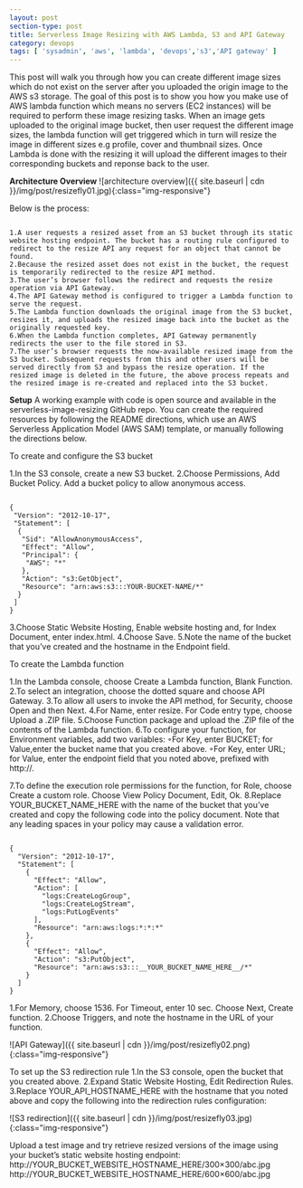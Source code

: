 ```yaml
---
layout: post
section-type: post
title: Serverless Image Resizing with AWS Lambda, S3 and API Gateway
category: devops 
tags: [ 'sysadmin', 'aws', 'lambda', 'devops','s3','API gateway' ]
--- 
```


This post will walk you through how you can create different image sizes which do not exist on the server after you uploaded the origin image to the AWS s3 storage. The goal of this post is to show you how you make use of AWS lambda function which means no servers (EC2 instances) will be required to perform these image resizing tasks. When an image gets uploaded to the original image bucket, then user request the different image sizes, the lambda function will get triggered which in turn will resize the image in different sizes e.g  profile, cover and thumbnail sizes. Once Lambda is done with the resizing it will upload the different images to their corresponding buckets and reponse back to the user.

<strong>Architecture Overview</strong>
![architecture overview]({{ site.baseurl | cdn }}/img/post/resizefly01.jpg){:class="img-responsive"}

Below is the process:
<pre><code data-trim class="yaml">
1.A user requests a resized asset from an S3 bucket through its static website hosting endpoint. The bucket has a routing rule configured to redirect to the resize API any request for an object that cannot be found.
2.Because the resized asset does not exist in the bucket, the request is temporarily redirected to the resize API method.
3.The user’s browser follows the redirect and requests the resize operation via API Gateway.
4.The API Gateway method is configured to trigger a Lambda function to serve the request.
5.The Lambda function downloads the original image from the S3 bucket, resizes it, and uploads the resized image back into the bucket as the originally requested key.
6.When the Lambda function completes, API Gateway permanently redirects the user to the file stored in S3.
7.The user’s browser requests the now-available resized image from the S3 bucket. Subsequent requests from this and other users will be served directly from S3 and bypass the resize operation. If the resized image is deleted in the future, the above process repeats and the resized image is re-created and replaced into the S3 bucket.
</code></pre>

<strong>Setup</strong>
A working example with code is open source and available in the serverless-image-resizing GitHub repo. You can create the required resources by following the README directions, which use an AWS Serverless Application Model (AWS SAM) template, or manually following the directions below.

To create and configure the S3 bucket

1.In the S3 console, create a new S3 bucket.
2.Choose Permissions, Add Bucket Policy. Add a bucket policy to allow anonymous access.
<pre><code data-trim class="yaml">
{
 "Version": "2012-10-17",
 "Statement": [
  {
   "Sid": "AllowAnonymousAccess",
   "Effect": "Allow",
   "Principal": {
    "AWS": "*"
   },
   "Action": "s3:GetObject",
   "Resource": "arn:aws:s3:::YOUR-BUCKET-NAME/*"
  }
 ]
}
</code></pre>
3.Choose Static Website Hosting, Enable website hosting and, for Index Document, enter index.html.
4.Choose Save.
5.Note the name of the bucket that you’ve created and the hostname in the Endpoint field.

To create the Lambda function

1.In the Lambda console, choose Create a Lambda function, Blank Function.
2.To select an integration, choose the dotted square and choose API Gateway. 
3.To allow all users to invoke the API method, for Security, choose Open and then Next.
4.For Name, enter resize. For Code entry type, choose Upload a .ZIP file. 
5.Choose Function package and upload the .ZIP file of the contents of the Lambda function.
6.To configure your function, for Environment variables, add two variables: ◦For Key, enter BUCKET; for Value,enter the bucket name that you created above. 
◦For Key, enter URL; for Value, enter the endpoint field that you noted above, prefixed with http://.

7.To define the execution role permissions for the function, for Role, choose Create a custom role. Choose View Policy Document, Edit, Ok. 
8.Replace YOUR_BUCKET_NAME_HERE with the name of the bucket that you’ve created and copy the following code into the policy document. Note that any leading spaces in your policy may cause a validation error.

<pre><code data-trim class="yaml">
{
  "Version": "2012-10-17",
  "Statement": [
    {
      "Effect": "Allow",
      "Action": [
        "logs:CreateLogGroup",
        "logs:CreateLogStream",
        "logs:PutLogEvents"
      ],
      "Resource": "arn:aws:logs:*:*:*"
    },
    {
      "Effect": "Allow",
      "Action": "s3:PutObject",
      "Resource": "arn:aws:s3:::__YOUR_BUCKET_NAME_HERE__/*"    
    }
  ]
}
</code></pre>

1.For Memory, choose 1536. For Timeout, enter 10 sec. Choose Next, Create function.
2.Choose Triggers, and note the hostname in the URL of your function.

![API Gateway]({{ site.baseurl | cdn }}/img/post/resizefly02.png){:class="img-responsive"}

To set up the S3 redirection rule
1.In the S3 console, open the bucket that you created above.
2.Expand Static Website Hosting, Edit Redirection Rules.
3.Replace YOUR_API_HOSTNAME_HERE with the hostname that you noted above and copy the following into the redirection rules configuration:

![S3 redirection]({{ site.baseurl | cdn }}/img/post/resizefly03.jpg){:class="img-responsive"}


Upload a test image and try retrieve resized versions of the image using your bucket’s static website hosting endpoint:
<br/>
http://YOUR_BUCKET_WEBSITE_HOSTNAME_HERE/300×300/abc.jpg
http://YOUR_BUCKET_WEBSITE_HOSTNAME_HERE/600×600/abc.jpg
